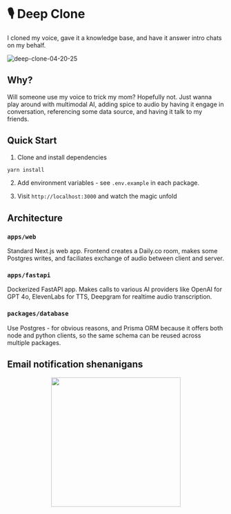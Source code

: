 # 🎙️ Deep Clone

I cloned my voice, gave it a knowledge base, and have it answer intro chats on my behalf.

![deep-clone-04-20-25](https://github.com/user-attachments/assets/9701088c-629a-4943-a37d-918910eecf7d)

## Why?

Will someone use my voice to trick my mom? Hopefully not. Just wanna play around with multimodal AI, adding spice to audio by having it engage in conversation, referencing some data source, and having it talk to my friends.

## Quick Start

1. Clone and install dependencies

```bash
yarn install
```

2. Add environment variables - see `.env.example` in each package.

3. Visit `http://localhost:3000` and watch the magic unfold

## Architecture

### `apps/web`

Standard Next.js web app. Frontend creates a Daily.co room, makes some Postgres writes, and faciliates exchange of audio between client and server.

### `apps/fastapi`

Dockerized FastAPI app. Makes calls to various AI providers like OpenAI for GPT 4o, ElevenLabs for TTS, Deepgram for realtime audio transcription.

### `packages/database`

Use Postgres - for obvious reasons, and Prisma ORM because it offers both node and python clients, so the same schema can be reused across multiple packages.

## Email notification shenanigans
<p align="center">
  <img src="https://github.com/user-attachments/assets/9b32d886-90ab-43b3-ad3a-26c020a9dd0d" width="300">
</p>

